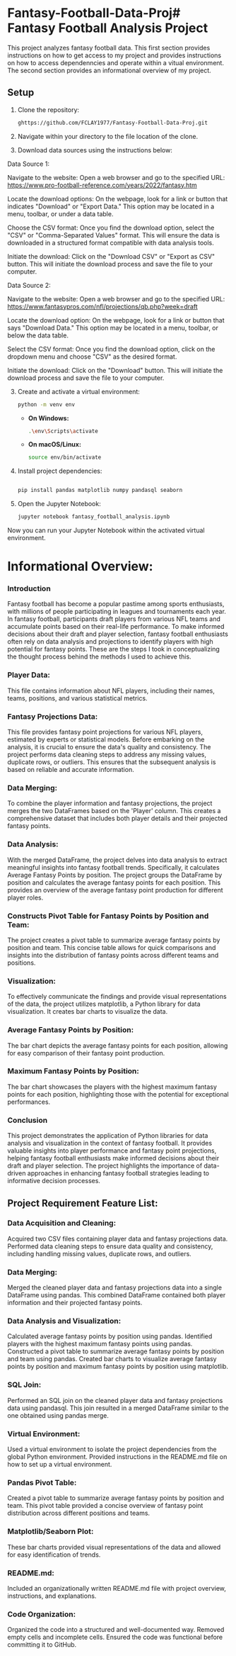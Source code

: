# Fantasy-Football-Data-Proj# Fantasy Football Analysis Project

This project analyzes fantasy football data. This first section provides instructions on how to get
access to my project and provides instructions on how to access dependenncies and operate within
a vitual environment. The second section provides an informational overview of my project.

## Setup

1. Clone the repository:

    ```bash
   ghttps://github.com/FCLAY1977/Fantasy-Football-Data-Proj.git
    
    ```

2. Navigate within your directory to the file location of the clone.


3. Download data sources using the instructions below:

Data Source 1:

Navigate to the website: Open a web browser and go to the specified URL: https://www.pro-football-reference.com/years/2022/fantasy.htm

Locate the download options: On the webpage, look for a link or button that indicates "Download" or "Export Data." This option may be located in a menu, toolbar, or under a data table.

Choose the CSV format: Once you find the download option, select the "CSV" or "Comma-Separated Values" format. This will ensure the data is downloaded in a structured format compatible with data analysis tools.

Initiate the download: Click on the "Download CSV" or "Export as CSV" button. This will initiate the download process and save the file to your computer.


Data Source 2:

Navigate to the website: Open a web browser and go to the specified URL: https://www.fantasypros.com/nfl/projections/qb.php?week=draft

Locate the download option: On the webpage, look for a link or button that says "Download Data." This option may be located in a menu, toolbar, or below the data table.

Select the CSV format: Once you find the download option, click on the dropdown menu and choose "CSV" as the desired format.

Initiate the download: Click on the "Download" button. This will initiate the download process and save the file to your computer.






3. Create and activate a virtual environment:

    ```bash
    python -m venv env
    ```

    - **On Windows:**
        ```bash
        .\env\Scripts\activate
        ```

    - **On macOS/Linux:**
        ```bash
        source env/bin/activate
        ```

4. Install project dependencies:

    ```bash
    
    pip install pandas matplotlib numpy pandasql seaborn

    ```

5. Open the Jupyter Notebook:

    ```bash
    jupyter notebook fantasy_football_analysis.ipynb
    ```

Now you can run your Jupyter Notebook within the activated virtual environment.


# Informational Overview:  

### Introduction

Fantasy football has become a popular pastime among sports enthusiasts, with millions of people participating in leagues and tournaments each year. In fantasy football, participants draft players from various NFL teams and accumulate points based on their real-life performance. To make informed decisions about their draft and player selection, fantasy football enthusiasts often rely on data analysis and projections to identify players with high potential for fantasy points. These are the steps I took in conceptualizing the thought process behind the methods I used to achieve this.


### Player Data: 

This file contains information about NFL players, including their names, teams, positions, and various statistical metrics.

### Fantasy Projections Data: 

This file provides fantasy point projections for various NFL players, estimated by experts or statistical models.
Before embarking on the analysis, it is crucial to ensure the data's quality and consistency. The project performs data cleaning steps to address any missing values, duplicate rows, or outliers. This ensures that the subsequent analysis is based on reliable and accurate information.

### Data Merging:

To combine the player information and fantasy projections, the project merges the two DataFrames based on the 'Player' column. This creates a comprehensive dataset that includes both player details and their projected fantasy points.

### Data Analysis:

With the merged DataFrame, the project delves into data analysis to extract meaningful insights into fantasy football trends. Specifically, it calculates Average Fantasy Points by position. The project groups the DataFrame by position and calculates the average fantasy points for each position. This provides an overview of the average fantasy point production for different player roles.

### Constructs Pivot Table for Fantasy Points by Position and Team:

The project creates a pivot table to summarize average fantasy points by position and team. This concise table allows for quick comparisons and insights into the distribution of fantasy points across different teams and positions.

### Visualization:

To effectively communicate the findings and provide visual representations of the data, the project utilizes matplotlib, a Python library for data visualization. It creates bar charts to visualize the data.

### Average Fantasy Points by Position:

The bar chart depicts the average fantasy points for each position, allowing for easy comparison of their fantasy point production.

### Maximum Fantasy Points by Position:

The bar chart showcases the players with the highest maximum fantasy points for each position, highlighting those with the potential for exceptional performances.

### Conclusion

This project demonstrates the application of Python libraries for data analysis and visualization in the context of fantasy football. It provides valuable insights into player performance and fantasy point projections, helping fantasy football enthusiasts make informed decisions about their draft and player selection. The project highlights the importance of data-driven approaches in enhancing fantasy football strategies leading to informative decision processes.


## Project Requirement Feature List:

### Data Acquisition and Cleaning:

Acquired two CSV files containing player data and fantasy projections data.
Performed data cleaning steps to ensure data quality and consistency, including handling missing values, duplicate rows, and outliers.

### Data Merging:

Merged the cleaned player data and fantasy projections data into a single DataFrame using pandas.
This combined DataFrame contained both player information and their projected fantasy points.

### Data Analysis and Visualization:

Calculated average fantasy points by position using pandas.
Identified players with the highest maximum fantasy points using pandas.
Constructed a pivot table to summarize average fantasy points by position and team using pandas.
Created bar charts to visualize average fantasy points by position and maximum fantasy points by position using matplotlib.

### SQL Join:

Performed an SQL join on the cleaned player data and fantasy projections data using pandasql.
This join resulted in a merged DataFrame similar to the one obtained using pandas merge.

### Virtual Environment:

Used a virtual environment to isolate the project dependencies from the global Python environment.
Provided instructions in the README.md file on how to set up a virtual environment.

### Pandas Pivot Table:

Created a pivot table to summarize average fantasy points by position and team.
This pivot table provided a concise overview of fantasy point distribution across different positions and teams.

### Matplotlib/Seaborn Plot:

These bar charts provided visual representations of the data and allowed for easy identification of trends.

### README.md:

Included an organizationally written README.md file with project overview, instructions, and explanations.

### Code Organization:

Organized the code into a structured and well-documented way.
Removed empty cells and incomplete cells.
Ensured the code was functional before committing it to GitHub.
